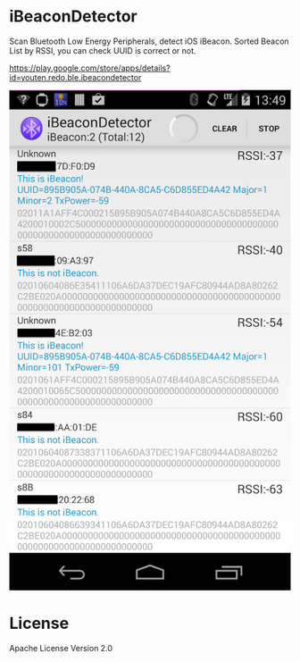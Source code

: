 iBeaconDetector
=====
Scan Bluetooth Low Energy Peripherals, detect iOS iBeacon.
Sorted Beacon List by RSSI, you can check UUID is correct or not.

https://play.google.com/store/apps/details?id=youten.redo.ble.ibeacondetector

![Figure 1 iBeacon found.](screenshot2.png)

# License
Apache License Version 2.0
